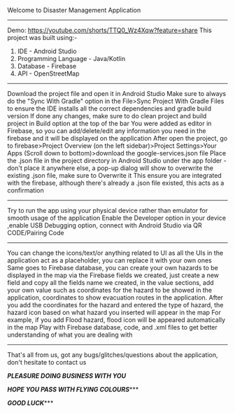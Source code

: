 Welcome to Disaster Management Application
**************************************************************************************************************************************************************
Demo: https://youtube.com/shorts/TTQ0_Wz4Xqw?feature=share
This project was built using:-
1. IDE - Android Studio
2. Programming Language - Java/Kotlin
3. Database - Firebase
4. API - OpenStreetMap
**************************************************************************************************************************************************************
Download the project file and open it in Android Studio
Make sure to always do the "Sync With Gradle" option in the File>Sync Project With Gradle Files to ensure the IDE installs all the correct dependencies and gradle build version
If done any changes, make sure to do clean project and build project in Build option at the top of the bar
You were added as editor in Firebase, so you can add/delete/edit any information you need in the firebase and it will be displayed on the application
After open the project, go to firebase>Project Overview (on the left sidebar)>Project Settings>Your Apps (Scroll down to bottom)>download the google-services.json file
Place the .json file in the project directory in Android Studio under the app folder - don't place it anywhere else, a pop-up dialog will show to overwrite the existing .json file, make sure to Overwrite it
This ensure you are integrated with the firebase, although there's already a .json file existed, this acts as a confirmation
**************************************************************************************************************************************************************
Try to run the app using your physical device rather than emulator for smooth usage of the application
Enable the Developer option in your device ,enable USB Debugging option, connect with Android Studio via QR CODE/Pairing Code
**************************************************************************************************************************************************************
You can change the icons/text/or anything related to UI as all the UIs in the application act as a placeholder, you can replace it with your own ones
Same goes to Firebase database, you can create your own hazards to be displayed in the map via the Firebase fields we created, just create a new field and copy all the fields name we created,
in the value sections, add your own value such as coordinates for the hazard to be showed in the application, coordinates to show evacuation routes in the application.
After you add the coordinates for the hazard and entered the type of hazard, the hazard icon based on what hazard you inserted will appear in the map
For example, if you add Flood hazard, flood icon will be appeared automatically in the map
Play with Firebase database, code, and .xml files to get better understanding of what you are dealing with
**************************************************************************************************************************************************************
That's all from us, got any bugs/glitches/questions about the application, don't hesitate to contact us

***************************************************************PLEASURE DOING BUSINESS WITH YOU***************************************************************

*************************************************************HOPE YOU PASS WITH FLYING COLOURS****************************************************************

*************************************************************************GOOD LUCK****************************************************************************



